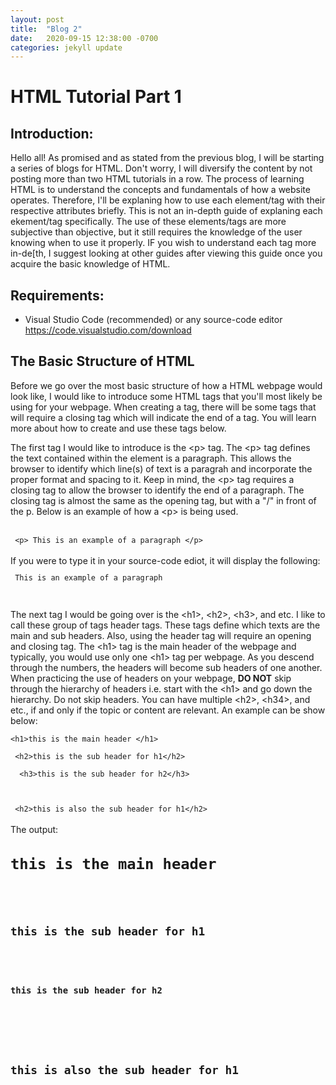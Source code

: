 ```yaml
---
layout: post
title:  "Blog 2"
date:   2020-09-15 12:38:00 -0700
categories: jekyll update
---
```

<h1><b>HTML Tutorial Part 1</b></h1>

<h2><b>Introduction:</b></h2>

<p>Hello all! As promised and as stated from the previous blog, I will be starting a series of blogs for HTML. Don't worry, I will diversify the content by not posting more than two HTML tutorials in a row.  The process of learning HTML is to understand the concepts and fundamentals of how a website operates. Therefore, I'll be explaning how to use each element/tag with their respective attributes briefly. This is not an in-depth guide of explaning each ekement/tag specifically. The use of these elements/tags are more subjective than objective, but it still requires the knowledge of the user knowing when to use it properly. IF you wish to understand each tag more in-de[th, I suggest looking at other guides after viewing this guide once you acquire the basic knowledge of HTML.  </p>

<h2><b>Requirements:</b></h2>
<ul>
<li>Visual Studio Code (recommended) or any source-code editor
<br><a href="https://code.visualstudio.com/download"> https://code.visualstudio.com/download</a> </li>
</ul>
<h2><b>The Basic Structure of HTML</b></h2>

<p> Before we go over the most basic structure of how a HTML webpage would look like, I would like to introduce some HTML tags that you'll most likely be using for your webpage. When creating a tag, there will be some tags that will require a closing tag which will indicate the end of a tag. You will learn more about how to create and use these tags below.
</p>
<p> The first tag I would like to introduce is the &lt;p&gt; tag. The &lt;p&gt; tag defines the text contained within the element is a paragraph. This allows the browser to identify which line(s) of text is a paragrah and incorporate the proper format and spacing to it. Keep in mind, the &lt;p&gt; tag requires a closing tag to allow the browser to identify the end of a paragraph. The closing tag is almost the same as the opening tag, but with a &quot;/&quot; in front of the p. Below is an example of how a &lt;p&gt; is being used.</p>
<br>
<code> &lt;p&gt; This is an example of a paragraph &lt;/p&gt;
</code>
<br>
If you were to type it in your source-code ediot, it will display the following:
<code><p> This is an example of a paragraph </p></code>
<br>
<p> The next tag I would be going over is the &lt;h1&gt;, &lt;h2&gt;, &lt;h3&gt;, and etc. I like to call these group of tags header tags. These tags define which texts are the main and sub headers. Also, using the header tag will require an opening and closing tag. The &lt;h1&gt; tag is the main header of the webpage and typically, you would use only one &lt;h1&gt; tag per webpage. As you descend through the numbers, the headers will become sub headers of one another. When practicing the use of headers on your webpage, <strong>DO NOT</strong> skip through the hierarchy of headers i.e. start with the &lt;h1&gt; and go down the hierarchy. Do not skip headers.  You can have multiple  &lt;h2&gt;, &lt;h34&gt;, and etc., if and only if the topic or content are relevant. An example can be show below:</p>
<code>&lt;h1&gt;this is the main header &lt;/h1&gt; <br>
&nbsp;&lt;h2&gt;this is the sub header for h1&lt;/h2&gt;<br>
&nbsp;&nbsp;&lt;h3&gt;this is the sub header for h2&lt;/h3&gt;<br>
<br>
&nbsp;&lt;h2&gt;this is also the sub header for h1&lt;/h2&gt;
</code>
<br>
The output:
<code><h1>this is the main header </h1> <br>
&nbsp;<h2>this is the sub header for h1</h2><br>
&nbsp;&nbsp;<h3>this is the sub header for h2</h3><br>
<br>
&nbsp;<h2>this is also the sub header for h1</h2>
</code>


